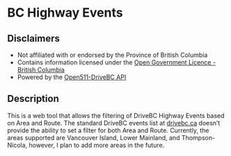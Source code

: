 # BC Highway Events
 
## Disclaimers
* Not affiliated with or endorsed by the Province of British Columbia
* Contains information licensed under the [Open Government Licence - British Columbia](https://www2.gov.bc.ca/gov/content/data/open-data/open-government-licence-bc)
* Powered by the [Open511-DriveBC API](https://catalogue.data.gov.bc.ca/dataset/open511-drivebc-api)

## Description
This is a web tool that allows the filtering of DriveBC Highway Events based on Area and Route. The standard DriveBC events list at [drivebc.ca](https://www.drivebc.ca) doesn’t provide the ability to set a filter for both Area and Route. Currently, the areas supported are Vancouver Island, Lower Mainland, and Thompson-Nicola, however, I plan to add more areas in the future.